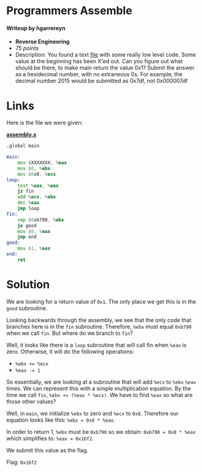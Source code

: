 # Programmers Assemble
#### Writeup by hgarrereyn
* **Reverse Engineering**
* *75 points*
* Description: You found a text [file](https://github.com/hgarrereyn/Th3g3ntl3man-CTF-Writeups/raw/0e4c994d51130f747bf8d9932274cb85e3f0f1c5/2017/picoCTF_2017/problems/reverse/Programmers_Assemble/assembly.s) with some really low level code. Some value at the beginning has been X'ed out. Can you figure out what should be there, to make main return the value 0x1? Submit the answer as a hexidecimal number, with no extraneous 0s. For example, the decimal number 2015 would be submitted as 0x7df, not 0x000007df

# Links

Here is the file we were given:

[**assembly.s**](https://github.com/hgarrereyn/Th3g3ntl3man-CTF-Writeups/raw/0e4c994d51130f747bf8d9932274cb85e3f0f1c5/2017/picoCTF_2017/problems/reverse/Programmers_Assemble/assembly.s)

```asm
.global main

main:
    mov $XXXXXXX, %eax
    mov $0, %ebx
    mov $0x8, %ecx
loop:
    test %eax, %eax
    jz fin
    add %ecx, %ebx
    dec %eax
    jmp loop
fin:
    cmp $0xb790, %ebx
    je good
    mov $0, %eax
    jmp end
good:
    mov $1, %eax
end:
    ret
```

# Solution

We are looking for a return value of `0x1`. The only place we get this is in the `good` subroutine.

Looking backwards through the assembly, we see that the only code that branches here is in the `fin` subroutine. Therefore, `%ebx` must equal `0xb790` when we call `fin`. But where do we branch to `fin`?

Well, it looks like there is a `loop` subroutine that will call fin when `%eax` is zero. Otherwise, it will do the following operations:
* `%ebx += %ecx`
* `%eax -= 1`

So essentially, we are looking at a subroutine that will add `%ecx` to `%ebx` `%eax` times. We can represent this with a simple multiplication equation. By the time we call `fin`, `%ebx += (%eax * %ecx)`. We have to find `%eax` so what are those other values?

Well, in `main`, we initialize `%ebx` to zero and `%ecx` to `0x8`. Therefore our equation looks like this: `%ebx = 0x8 * %eax`.

In order to return 1, `%ebx` must be `0xb790` so we obtain: `0xb790 = 0x8 * %eax` which simplifies to: `%eax = 0x16f2`.

We submit this value as the flag.

Flag: `0x16f2`
